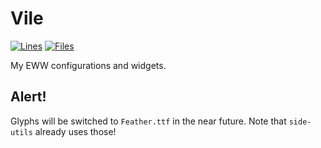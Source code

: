 # Vile

[![Lines](https://tokei.rs/b1/github/XAMPPRocky/tokei)](https://github.com/pagankeymaster/vile) [![Files](https://tokei.rs/b1/github/XAMPPRocky/tokei?category=files)](https://github.com/pagankeymaster/vile)

My EWW configurations and widgets.

## Alert!
Glyphs will be switched to `Feather.ttf` in the near future.
Note that `side-utils` already uses those!
